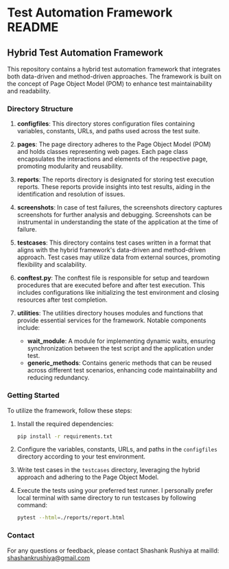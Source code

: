 # Test Automation Framework README

## Hybrid Test Automation Framework

This repository contains a hybrid test automation framework that integrates both data-driven and method-driven approaches. The framework is built on the concept of Page Object Model (POM) to enhance test maintainability and readability.

### Directory Structure

1. **configfiles**: This directory stores configuration files containing variables, constants, URLs, and paths used across the test suite.

2. **pages**: The page directory adheres to the Page Object Model (POM) and holds classes representing web pages. Each page class encapsulates the interactions and elements of the respective page, promoting modularity and reusability.

3. **reports**: The reports directory is designated for storing test execution reports. These reports provide insights into test results, aiding in the identification and resolution of issues.

4. **screenshots**: In case of test failures, the screenshots directory captures screenshots for further analysis and debugging. Screenshots can be instrumental in understanding the state of the application at the time of failure.

5. **testcases**: This directory contains test cases written in a format that aligns with the hybrid framework's data-driven and method-driven approach. Test cases may utilize data from external sources, promoting flexibility and scalability.

6. **conftest.py**: The conftest file is responsible for setup and teardown procedures that are executed before and after test execution. This includes configurations like initializing the test environment and closing resources after test completion.

7. **utilities**: The utilities directory houses modules and functions that provide essential services for the framework. Notable components include:

   - **wait_module**: A module for implementing dynamic waits, ensuring synchronization between the test script and the application under test.
   - **generic_methods**: Contains generic methods that can be reused across different test scenarios, enhancing code maintainability and reducing redundancy.

### Getting Started

To utilize the framework, follow these steps:

1. Install the required dependencies:

   ```bash
   pip install -r requirements.txt
   ```

2. Configure the variables, constants, URLs, and paths in the `configfiles` directory according to your test environment.

3. Write test cases in the `testcases` directory, leveraging the hybrid approach and adhering to the Page Object Model.

4. Execute the tests using your preferred test runner. I personally prefer local terminal with same directory to run testcases by following command:

   ```bash
   pytest --html=./reports/report.html
   ```

### Contact

For any questions or feedback, please contact Shashank Rushiya at mailId: shashankrushiya@gmail.com
